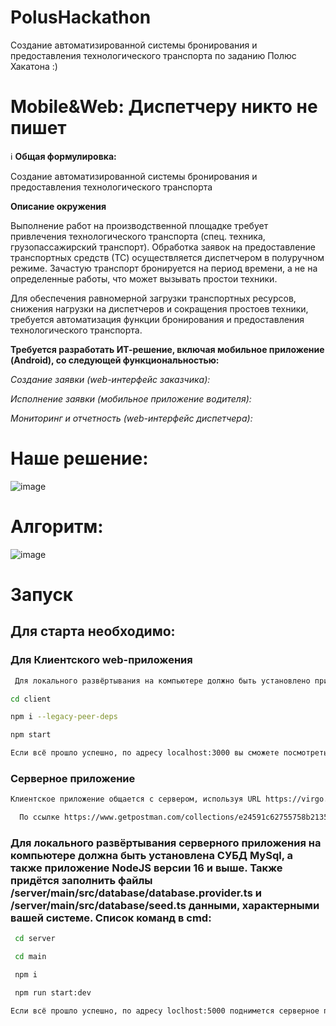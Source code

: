 # PolusHackathon
Создание автоматизированной системы бронирования и предоставления технологического транспорта по заданию Полюс Хакатона :)


# Mobile&Web: ****Диспетчеру никто не пишет****

<aside>

ℹ️  **Общая формулировка:**

Создание автоматизированной системы бронирования и предоставления технологического транспорта

</aside>

**Описание окружения**

Выполнение работ на производственной площадке требует привлечения технологического транспорта (спец. техника, грузопассажирский транспорт). Обработка заявок на предоставление транспортных средств (ТС) осуществляется диспетчером в полуручном режиме. Зачастую транспорт бронируется на период времени, а не на определенные работы, что может вызывать простои техники.

Для обеспечения равномерной загрузки транспортных ресурсов, снижения нагрузки на диспетчеров и сокращения простоев техники, требуется автоматизация функции бронирования и предоставления технологического транспорта.

**Требуется разработать ИТ-решение, включая мобильное приложение (Android), со следующей функциональностью:**

*Создание заявки (web-интерфейс заказчика):*

*Исполнение заявки (мобильное приложение водителя):*

*Мониторинг и отчетность (web-интерфейс диспетчера):*

# Наше решение:

![image](https://user-images.githubusercontent.com/74527737/200363085-e2e36bfd-c8e3-45be-aefd-ada7a1224651.png)


# Алгоритм:

![image](https://user-images.githubusercontent.com/74527737/200364014-1e392dcf-0ab5-464f-b7a5-6bcd86fd0c43.png)

# Запуск

## Для старта необходимо:

### Для Клиентского web-приложения

 ```sh
  Для локального развёртывания на компьютере должно быть установлено приложение NodeJS версии 16 и выше
 ```

 ```sh 
 cd client
  ```

  ```sh
  npm i --legacy-peer-deps
  ```

  ```sh
  npm start
  ```
  
  ```sh
  Если всё прошло успешно, по адресу localhost:3000 вы сможете посмотреть разработанное приложение
  ```
  
  ### Серверное приложение
  
  ```sh
  Клиентское приложение общается с сервером, используя URL https://virgo.tucana.org/api
  ```
  
```sh
  По ссылке https://www.getpostman.com/collections/e24591c62755758b2135 или в приложенном файле по пути server\POLUS HACK.postman_collection.json вы можете найти выгрузку из программы Postman с примерами запросов
```
  
### Для локального развёртывания серверного приложения на компьютере должна быть установлена СУБД MySql, а также приложение NodeJS версии 16 и выше. Также придётся заполнить файлы /server/main/src/database/database.provider.ts и /server/main/src/database/seed.ts данными, характерными вашей системе. Список команд в cmd:

```sh 
 cd server
```

 ```sh
  cd main
 ```

 ```sh
  npm i
 ```
  
 ```sh
  npm run start:dev
 ```
 
  ```sh
  Если всё прошло успешно, по адресу loclhost:5000 поднимется серверное приложение
 ```


